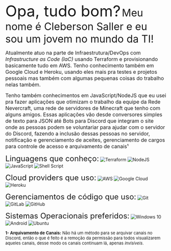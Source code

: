
<font  size="7">Opa, tudo bom?</font>
<font  size="6">Meu nome é Cleberson Saller e eu sou um jovem no mundo da TI!</font>

<font  size="3">Atualmente atuo na parte de Infraestrutura/DevOps com _Infrastructure as Code (IaC)_ usando Terraform e provisionando basicamente tudo em AWS. Tenho conhecimento também em Google Cloud e Heroku, usando eles mais pra testes e projetos pessoais mas também com algumas pequenas coisas do trabalho nelas também.</font>

<font  size="3">Tenho também conhecimentos em JavaScript/NodeJS que eu usei pra fazer aplicações que otimizam o trabalho da equipe da Rede Nevercraft, uma rede de servidores de Minecraft que tenho com alguns amigos. Essas aplicações vão desde conversores simples de texto para JSON até Bots para Discord que integram o site onde as pessoas podem se voluntariar para ajudar com o servidor do Discord, fazendo a inclusão dessas pessoas no servidor, notificação e gerenciamento de aceites, gerenciamento de cargos para controle de acesso e arquivamento de canais¹</font>  

<font  size="5">Linguagens que conheço:</font>
<img alt="Terraform" src="https://img.shields.io/badge/terraform%20-%235835CC.svg?&style=for-the-badge&logo=terraform&logoColor=white"/> <img alt="NodeJS" src="https://img.shields.io/badge/node.js%20-%2343853D.svg?&style=for-the-badge&logo=node.js&logoColor=white"/> <img alt="JavaScript" src="https://img.shields.io/badge/javascript%20-%23323330.svg?&style=for-the-badge&logo=javascript&logoColor=%23F7DF1E"/> <img alt="Shell Script" src="https://img.shields.io/badge/shell_script%20-%23121011.svg?&style=for-the-badge&logo=gnu-bash&logoColor=white"/>  

<font  size="5">Cloud providers que uso:</font>
<img alt="AWS" src="https://img.shields.io/badge/AWS%20-%23FF9900.svg?&style=for-the-badge&logo=amazon-aws&logoColor=white"/> <img alt="Google Cloud" src="https://img.shields.io/badge/Google%20Cloud%20-%234285F4.svg?&style=for-the-badge&logo=google-cloud&logoColor=white"/> <img alt="Heroku" src="https://img.shields.io/badge/heroku%20-%23430098.svg?&style=for-the-badge&logo=heroku&logoColor=white"/>

<font  size="5">Gerenciamentos de código que uso:</font>
<img alt="Git" src="https://img.shields.io/badge/git%20-%23F05033.svg?&style=for-the-badge&logo=git&logoColor=white"/> <img alt="GitLab" src="https://img.shields.io/badge/gitlab%20-%23181717.svg?&style=for-the-badge&logo=gitlab&logoColor=white"/> <img alt="GitHub" src="https://img.shields.io/badge/github%20-%23121011.svg?&style=for-the-badge&logo=github&logoColor=white"/>

<font  size="5">Sistemas Operacionais preferidos:</font>
<img alt="Windows 10" src="https://img.shields.io/badge/Windows-0078D6?style=for-the-badge&logo=windows&logoColor=white" /> <img alt="Android" src="https://img.shields.io/badge/Android-3DDC84?style=for-the-badge&logo=android&logoColor=white" /> <img alt="Ubuntu" src="https://img.shields.io/badge/Ubuntu-E95420?style=for-the-badge&logo=ubuntu&logoColor=white" />


<font size="2">**1- Arquivamento de Canais:** Não há um método para se arquivar canais no Discord, então o que é feito é a remoção da permissão para todos visualizarem aqueles canais, desse modo os canais continuam lá, apenas *invisíveis*.</font>

